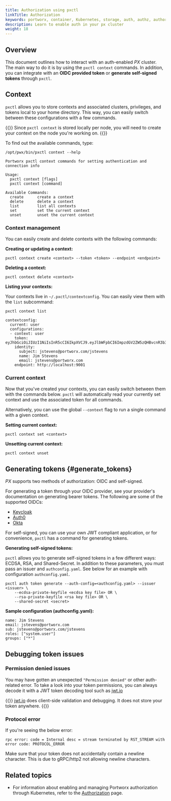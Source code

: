 ```yaml
---
title: Authorization using pxctl
linkTitle: Authorization
keywords: portworx, container, Kubernetes, storage, auth, authz, authorization, authentication, login, token, oidc, context, generate, self-signed, jwt, shared-secret, security
description: Learn to enable auth in your px cluster
weight: 18
---
```


## Overview

This document outlines how to interact with an auth-enabled _PX_ cluster. The main way to do it is by using the `pxctl context` commands. In addition, you can integrate with an __OIDC provided token__ or __generate self-signed tokens__ through `pxctl`.

## Context

`pxctl` allows you to store contexts and associated clusters, privileges, and tokens local to your home directory. This way, you can easily switch between these configurations with a few commands.

{{<info>}}
Since `pxctl context` is stored locally per node, you will need to create your context on the node you're working on.
{{</info>}}

To find out the available commands, type:

```text
/opt/pwx/bin/pxctl context --help
```

```output
Portworx pxctl context commands for setting authentication and connection info

Usage:
  pxctl context [flags]
  pxctl context [command]

Available Commands:
  create      create a context
  delete      delete a context
  list        list all contexts
  set         set the current context
  unset       unset the current context

```

### Context management

You can easily create and delete contexts with the following commands:

__Creating or updating a context:__

```text
pxctl context create <context> --token <token> --endpoint <endpoint>
```

__Deleting a context:__

```text
pxctl context delete <context>
```

__Listing your contexts:__

Your contexts live in `~/.pxctl/contextconfig`. You can easily view them with the `list` subcommand:

```text
pxctl context list
```

```output
contextconfig:
  current: user
  configurations:
  - context: user
    token: eyJhbGciOiJIUzI1NiIsInR5cCI6IkpXVCJ9.eyJlbWFpbCI6ImpzdGV2ZW5zQHBvcnR3b3J4LmNvbSIsImV4cCI6MTU1MzcyNTMyMSwiZ3JvdXBzIjpbInB4LWVuZ2luZWVyaW5nIiwia3ViZXJuZXRlcy1jc2kiXSwiaWF0IjoxNTUzNjM4OTIxLCJpc3MiOiJwb3J0d29yeC5jb20iLCJuYW1lIjoiSmltIFN0ZXZlbnMiLCJyb2xlcyI6WyJzeXN0ZW0udXNlciJdLCJzdWIiOiJqc3RldmVuc0Bwb3J0d29yeC5jb20vanN0ZXZlbnMifQ.pZDbCIL7ldcImvIaNSjk18Ah3LqxX63MV378NiauRwk
    identity:
      subject: jstevens@portworx.com/jstevens
      name: Jim Stevens
      email: jstevens@portworx.com
    endpoint: http://localhost:9001
```


### Current context

Now that you've created your contexts, you can easily switch between them with the commands below. `pxctl` will automatically read your currently set context and use the associated token for all commands.

Alternatively, you can use the global `--context` flag to run a single command with a given context.

__Setting current context:__

```text
pxctl context set <context>
```

__Unsetting current context:__

```text
pxctl context unset
```

## Generating tokens {#generate_tokens}
_PX_ supports two methods of authorization: OIDC and self-signed.

For generating a token through your OIDC provider, see your provider's
documentation on generating bearer tokens. The following are some of the
supported OIDCs:

* [Keycloak](https://www.keycloak.org/docs/latest/server_development/index.html#admin-rest-api)
* [Auth0](https://auth0.com/docs/api/authentication#get-token)
* [Okta](https://developer.okta.com/docs/api/getting_started/getting_a_token/#token-expiration)

For self-signed, you can use your own JWT compliant application, or for
convenience, `pxctl` has a command for generating tokens.

__Generating self-signed tokens:__

`pxctl` allows you to generate self-signed tokens in a few different ways:
ECDSA, RSA, and Shared-Secret. In addition to these parameters, you must pass an
issuer and `authconfig.yaml`. See below for an example with configuration
`authconfig.yaml`.

```text
pxctl auth token generate --auth-config=<authconfig.yaml> --issuer <issuer> \
    --ecdsa-private-keyfile <ecdsa key file> OR \
    --rsa-private-keyfile <rsa key file> OR \
    --shared-secret <secret>
```

__Sample configuration (authconfig.yaml):__

```text
name: Jim Stevens
email: jstevens@portworx.com
sub: jstevens@portworx.com/jstevens
roles: ["system.user"]
groups: ["*"]
```

## Debugging token issues

### Permission denied issues
You may have gotten an unexpected `"Permission denied"` or other auth-related error. To take a look into your token permissions, you can always decode it with a JWT token decoding tool such as [jwt.io](https://jwt.io/)

{{<info>}}
[jwt.io](https://jwt.io/) does client-side validation and debugging. It does not store your token anywhere.
{{</info>}}


### Protocol error
If you're seeing the below error:

`rpc error: code = Internal desc = stream terminated by RST_STREAM with error code: PROTOCOL_ERROR`

Make sure that your token does not accidentally contain a newline character. This is due to gRPC/http2 not allowing newline characters.


## Related topics

* For information about enabling and managing Portworx authorization through Kubernetes, refer to the [Authorization](/portworx-install-with-kubernetes/operate-and-maintain-on-kubernetes/authorization/) page.
